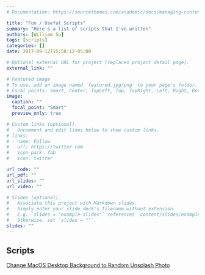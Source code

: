 ```yaml
---
# Documentation: https://sourcethemes.com/academic/docs/managing-content/

title: "Fun / Useful Scripts"
summary: "Here's a list of scripts that I've written"
authors: [William Su]
tags: [scripts]
categories: []
date: 2017-09-12T15:58:12-05:00

# Optional external URL for project (replaces project detail page).
external_link: ""

# Featured image
# To use, add an image named `featured.jpg/png` to your page's folder.
# Focal points: Smart, Center, TopLeft, Top, TopRight, Left, Right, BottomLeft, Bottom, BottomRight.
image: 
  caption: ""
  focal_point: "Smart"
  preview_only: true

# Custom links (optional).
#   Uncomment and edit lines below to show custom links.
# links:
# - name: Follow
#   url: https://twitter.com
#   icon_pack: fab
#   icon: twitter

url_code: ""
url_pdf: ""
url_slides: ""
url_video: ""

# Slides (optional).
#   Associate this project with Markdown slides.
#   Simply enter your slide deck's filename without extension.
#   E.g. `slides = "example-slides"` references `content/slides/example-slides.md`.
#   Otherwise, set `slides = ""`.
slides: ""
---
```

## Scripts
[Change MacOS Desktop Background to Random Unsplash Photo](https://gist.github.com/willsu88/786c79da1c3ab7c3ff007c54c27f6028)
